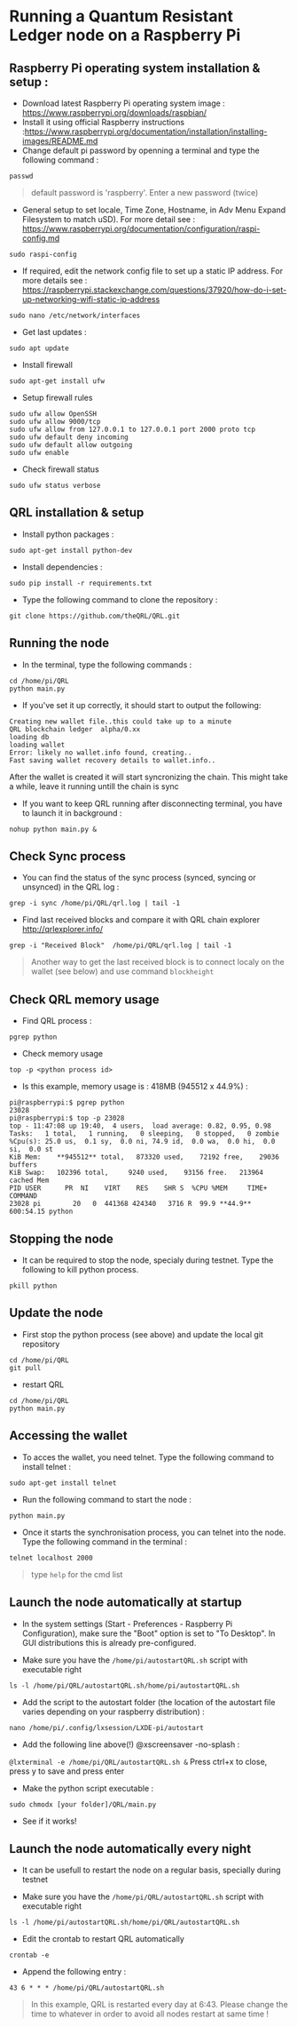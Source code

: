 # Running a Quantum Resistant Ledger node on a Raspberry Pi

## Raspberry Pi operating system installation & setup : 

- Download latest Raspberry Pi operating system image : https://www.raspberrypi.org/downloads/raspbian/
- Install it using official Raspberry instructions :https://www.raspberrypi.org/documentation/installation/installing-images/README.md
- Change default pi password by openning a terminal and type the following command :

```passwd ```  
> default password is 'raspberry'. Enter a new password (twice)

- General setup to set locale, Time Zone, Hostname, in Adv Menu Expand Filesystem to match uSD). For more detail see : https://www.raspberrypi.org/documentation/configuration/raspi-config.md

```	sudo raspi-config ``` 

	
- If required, edit the network config file to set up a static IP address. For more details see : https://raspberrypi.stackexchange.com/questions/37920/how-do-i-set-up-networking-wifi-static-ip-address

```sudo nano /etc/network/interfaces``` 

		
- Get last updates :

```sudo apt update```

- Install firewall
```
sudo apt-get install ufw
```

- Setup firewall rules
```
sudo ufw allow OpenSSH
sudo ufw allow 9000/tcp
sudo ufw allow from 127.0.0.1 to 127.0.0.1 port 2000 proto tcp
sudo ufw default deny incoming
sudo ufw default allow outgoing 
sudo ufw enable
```

- Check firewall status

```
sudo ufw status verbose
```

## QRL installation & setup
- Install python packages :

```sudo apt-get install python-dev```

- Install dependencies :

```sudo pip install -r requirements.txt```
  
- Type the following command to clone the repository :

```git clone https://github.com/theQRL/QRL.git```
  
## Running the node
- In the terminal, type the following commands :
```
cd /home/pi/QRL
python main.py
```

- If you've set it up correctly, it should start to output the following:
```
Creating new wallet file..this could take up to a minute
QRL blockchain ledger  alpha/0.xx
loading db
loading wallet
Error: likely no wallet.info found, creating..
Fast saving wallet recovery details to wallet.info..
```
After the wallet is created it will start syncronizing the chain.
This might take a while, leave it running untill the chain is sync

- If you want to keep QRL running after disconnecting terminal, you have to launch it in background :

```nohup python main.py &```

## Check Sync process

- You can find the status of the sync process (synced, syncing or unsynced) in the QRL log :

```grep -i sync /home/pi/QRL/qrl.log | tail -1```

- Find last received blocks and compare it with QRL chain explorer http://qrlexplorer.info/

```grep -i "Received Block"  /home/pi/QRL/qrl.log | tail -1```

> Another way to get the last received block is to connect localy on the wallet (see below) and use command `blockheight`



## Check QRL memory usage

- Find QRL process :

```pgrep python```

- Check memory usage

```top -p <python process id>```

- Is this example, memory usage is : 418MB (945512 x 44.9%) :

```
pi@raspberrypi:$ pgrep python
23028
pi@raspberrypi:$ top -p 23028
top - 11:47:08 up 19:40,  4 users,  load average: 0.82, 0.95, 0.98
Tasks:   1 total,   1 running,   0 sleeping,   0 stopped,   0 zombie
%Cpu(s): 25.0 us,  0.1 sy,  0.0 ni, 74.9 id,  0.0 wa,  0.0 hi,  0.0 si,  0.0 st
KiB Mem:    **945512** total,   873320 used,    72192 free,    29036 buffers
KiB Swap:   102396 total,     9240 used,    93156 free.   213964 cached Mem
PID USER      PR  NI    VIRT    RES    SHR S  %CPU %MEM     TIME+ COMMAND
23028 pi        20   0  441368 424340   3716 R  99.9 **44.9** 600:54.15 python
```


## Stopping the node
- It can be required to stop the node, specialy during testnet. Type the following to kill python process.

```pkill python```

## Update the node

- First stop the python process (see above) and update the local git repository

```
cd /home/pi/QRL
git pull
```
- restart QRL

```
cd /home/pi/QRL
python main.py
```

## Accessing the wallet
- To acces the wallet, you need telnet. Type the following command to install telnet :

`sudo apt-get install telnet`

- Run the following command to start the node :

`python main.py`

- Once it starts the synchronisation process, you can telnet into the node. Type the following command in the terminal :

`telnet localhost 2000`

> type `help` for the cmd list

## Launch the node automatically at startup
- In the system settings (Start - Preferences - Raspberry Pi Configuration), make sure the "Boot" option is set to "To Desktop". In GUI distributions this is already pre-configured.

- Make sure you have the `/home/pi/autostartQRL.sh` script with executable right

`ls -l /home/pi/QRL/autostartQRL.sh/home/pi/autostartQRL.sh`

- Add the script to the autostart folder (the location of the autostart file varies depending on your raspberry distribution) :

`nano /home/pi/.config/lxsession/LXDE-pi/autostart`

- Add the following line above(!) @xscreensaver -no-splash :

`@lxterminal -e /home/pi/QRL/autostartQRL.sh &`
Press ctrl+x to close, press y to save and press enter

- Make the python script executable :

`sudo chmodx [your folder]/QRL/main.py`

- See if it works!

## Launch the node automatically every night
- It can be usefull to restart the node on a regular basis, specially during testnet

- Make sure you have the `/home/pi/QRL/autostartQRL.sh` script with executable right

`ls -l /home/pi/autostartQRL.sh/home/pi/QRL/autostartQRL.sh`

- Edit the crontab to restart QRL automatically

`crontab -e`

- Append the following entry :

`43 6 * * * /home/pi/QRL/autostartQRL.sh`

> In this example, QRL is restarted every day at 6:43. Please change the time to whatever in order to avoid all nodes restart at same time !
